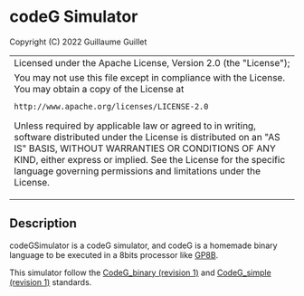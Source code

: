 # codeG Simulator

Copyright (C) 2022 Guillaume Guillet

<table border="0px">
<tr>
<td>
Licensed under the Apache License, Version 2.0 (the "License");
</td>
</tr>
<tr>
<td>
You may not use this file except in compliance with the License.
You may obtain a copy of the License at

    http://www.apache.org/licenses/LICENSE-2.0

Unless required by applicable law or agreed to in writing, software
distributed under the License is distributed on an "AS IS" BASIS,
WITHOUT WARRANTIES OR CONDITIONS OF ANY KIND, either express or implied.
See the License for the specific language governing permissions and
limitations under the License.
</td>
</tr>
</table>

## Description
codeGSimulator is a codeG simulator, and codeG is a homemade binary language to be executed in a 8bits processor like [GP8B](https://github.com/JonathSpirit/GP8B).

This simulator follow the [CodeG_binary (revision 1)](https://github.com/JonathSpirit/GComputer_standard) 
and [CodeG_simple (revision 1)](https://github.com/JonathSpirit/GComputer_standard) standards.
